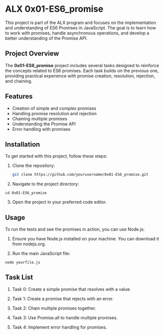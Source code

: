 # ALX 0x01-ES6_promise

This project is part of the ALX program and focuses on the implementation and understanding of ES6 Promises in JavaScript. The goal is to learn how to work with promises, handle asynchronous operations, and develop a better understanding of the Promise API.

## Project Overview

The **0x01-ES6_promise** project includes several tasks designed to reinforce the concepts related to ES6 promises. Each task builds on the previous one, providing practical experience with promise creation, resolution, rejection, and chaining.

## Features

- Creation of simple and complex promises
- Handling promise resolution and rejection
- Chaining multiple promises
- Understanding the Promise API
- Error handling with promises

## Installation

To get started with this project, follow these steps:

1. Clone the repository:
   ```bash
   git clone https://github.com/yourusername/0x01-ES6_promise.git
   ```

2. Navigate to the project directory:
```
cd 0x01-ES6_promise
```

3. Open the project in your preferred code editor.



## Usage

To run the tests and see the promises in action, you can use Node.js:

1. Ensure you have Node.js installed on your machine. You can download it from nodejs.org.


2. Run the main JavaScript file:
```
node yourfile.js
```


## Task List

1. Task 0: Create a simple promise that resolves with a value.


2. Task 1: Create a promise that rejects with an error.


3. Task 2: Chain multiple promises together.


4. Task 3: Use Promise.all to handle multiple promises.


5. Task 4: Implement error handling for promises.
